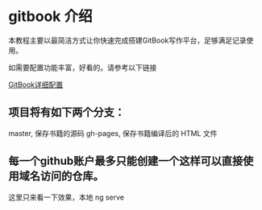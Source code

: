 # gitbook 介绍

本教程主要以最简洁方式让你快速完成搭建GitBook写作平台，足够满足记录使用。

如需要配置功能丰富，好看的。请参考以下链接

[GitBook详细配置](http://gitbook.zhangjikai.com/)

## 项目将有如下两个分支：

master, 保存书籍的源码
gh-pages, 保存书籍编译后的 HTML 文件

## 每一个github账户最多只能创建一个这样可以直接使用域名访问的仓库。

这里只来看一下效果，本地 ng serve


